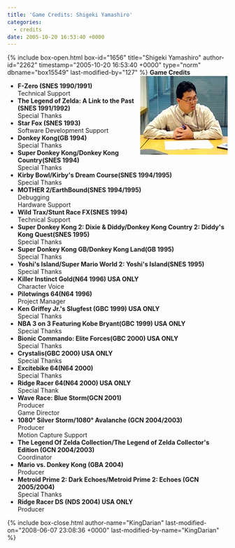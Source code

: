 ```yaml
---
title: 'Game Credits: Shigeki Yamashiro'
categories:
  - credits
date: 2005-10-20 16:53:40 +0000
---
```

{% include box-open.html box-id="1656" title="Shigeki Yamashiro" author-id="2262" timestamp="2005-10-20 16:53:40 +0000" type="norm" dbname="box15549" last-modified-by="127" %}
<img src="shigekiyamashiro.JPG" align="right" />
<b>Game Credits</b>
<UL>
<LI><b>F-Zero (SNES 1990/1991)</b><BR />
Technical Support</LI>
<LI><b>The Legend of Zelda: A Link to the Past (SNES 1991/1992)</b><BR />
Special Thanks</LI>
<LI><b>Star Fox (SNES 1993)</b><BR />
Software Development Support</LI>
<LI><b>Donkey Kong(GB 1994)</b><BR />
Special Thanks</LI>
<LI><b>Super Donkey Kong/Donkey Kong Country(SNES 1994)</b><BR />
Special Thanks</LI>
<LI><b>Kirby Bowl/Kirby's Dream Course(SNES 1994/1995)</b><BR />
Special Thanks</LI>
<LI><b>MOTHER 2/EarthBound(SNES 1994/1995)</b><BR />
Debugging<BR />
Hardware Support</LI>
<LI><b>Wild Trax/Stunt Race FX(SNES 1994)</b><BR />
Technical Support</LI>
<LI><b>Super Donkey Kong 2: Dixie & Diddy/Donkey Kong Country 2: Diddy's Kong Quest(SNES 1995)</b><BR />
Special Thanks</LI>
<LI><b>Super Donkey Kong GB/Donkey Kong Land(GB 1995)</b><BR />
Special Thanks</LI>
<LI><b>Yoshi's Island/Super Mario World 2: Yoshi's Island(SNES 1995)</b><BR />
Special Thanks</LI>
<LI><b>Killer Instinct Gold(N64 1996) USA ONLY</b><BR />
Character Voice</LI>
<LI><b>Pilotwings 64(N64 1996)</b><BR />
Project Manager</LI>
<LI><b>Ken Griffey Jr.'s Slugfest (GBC 1999) USA ONLY</b><BR />
Special Thanks</LI>
<LI><b>NBA 3 on 3 Featuring Kobe Bryant(GBC 1999) USA ONLY</b><BR />
Special Thanks</LI>
<LI><b>Bionic Commando: Elite Forces(GBC 2000) USA ONLY</b><BR />
Special Thanks</LI>
<LI><b>Crystalis(GBC 2000) USA ONLY</b><BR />
Special Thanks</LI>
<LI><b>Excitebike 64(N64 2000)</b><BR />
Special Thanks</LI>
<LI><b>Ridge Racer 64(N64 2000) USA ONLY</b><BR />
Special Thank</LI>
<LI><b>Wave Race: Blue Storm(GCN 2001)</b><BR />
Producer<BR />
Game Director</LI>
<LI><b>1080° Silver Storm/1080° Avalanche (GCN 2004/2003)</b><BR />
Producer<BR />
Motion Capture Support</LI>
<LI><b>The Legend Of Zelda Collection/The Legend of Zelda Collector's Edition (GCN 2004/2003)</b><BR />
Coordinator</LI>
<LI><b>Mario vs. Donkey Kong (GBA 2004)</b><BR />
Producer</LI>
<LI><b>Metroid Prime 2: Dark Echoes/Metroid Prime 2: Echoes (GCN 2005/2004)</b><BR />
Special Thanks</LI>
<LI><b>Ridge Racer DS (NDS 2004) USA ONLY</b><BR />
Producer</LI>
</UL>
{% include box-close.html author-name="KingDarian" last-modified-on="2008-06-07 23:08:36 +0000" last-modified-by-name="KingDarian" %}
